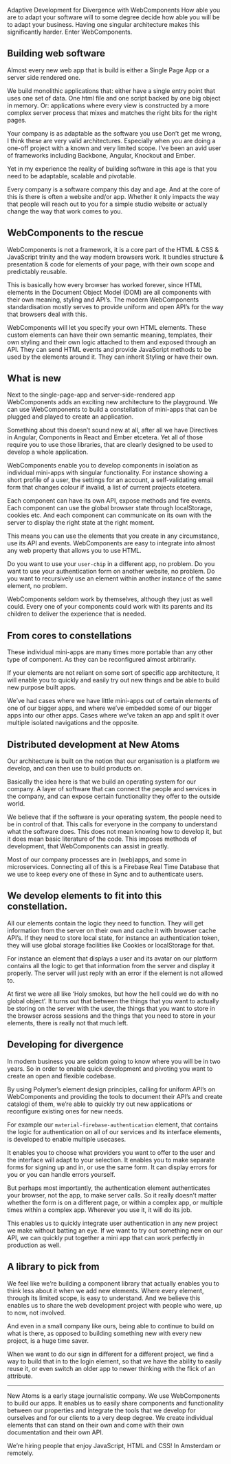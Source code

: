 Adaptive Development for Divergence with WebComponents
How able you are to adapt your software will to some degree decide how able you will be to adapt your business. Having one singular architecture makes this significantly harder. Enter WebComponents.

## Building web software

Almost every new web app that is build is either a Single Page App or a server side rendered one.

We build monolithic applications that: either have a single entry point that uses one set of data. One html file and one script backed by one big object in memory. Or: applications where every view is constructed by a more complex server process that mixes and matches the right bits for the right pages.

Your company is as adaptable as the software you use
Don’t get me wrong, I think these are very valid architectures. Especially when you are doing a one-off project with a known and very limited scope. I’ve been an avid user of frameworks including Backbone, Angular, Knockout and Ember.

Yet in my experience the reality of building software in this age is that you need to be adaptable, scalable and pivotable.

Every company is a software company this day and age. And at the core of this is there is often a website and/or app. Whether it only impacts the way that people will reach out to you for a simple studio website or actually change the way that work comes to you.

## WebComponents to the rescue

WebComponents is not a framework, it is a core part of the HTML & CSS & JavaScript trinity and the way modern browsers work. It bundles structure & presentation & code for elements of your page, with their own scope and predictably reusable.

This is basically how every browser has worked forever, since HTML elements in the Document Object Model (DOM) are all components with their own meaning, styling and API’s. The modern WebComponents standardisation mostly serves to provide uniform and open API’s for the way that browsers deal with this.

WebComponents will let you specify your own HTML elements. These custom elements can have their own semantic meaning, templates, their own styling and their own logic attached to them and exposed through an API. They can send HTML events and provide JavaScript methods to be used by the elements around it. They can inherit Styling or have their own.

## What is new

Next to the single-page-app and server-side-rendered app WebComponents adds an exciting new architecture to the playground. We can use WebComponents to build a constellation of mini-apps that can be plugged and played to create an application.

Something about this doesn’t sound new at all, after all we have Directives in Angular, Components in React and Ember etcetera. Yet all of those require you to use those libraries, that are clearly designed to be used to develop a whole application.

WebComponents enable you to develop components in isolation as individual mini-apps with singular functionality. For instance showing a short profile of a user, the settings for an account, a self-validating email form that changes colour if invalid, a list of current projects etcetera.

Each component can have its own API, expose methods and fire events. Each component can use the global browser state through localStorage, cookies etc. And each component can communicate on its own with the server to display the right state at the right moment.

This means you can use the elements that you create in any circumstance, use its API and events. WebComponents are easy to integrate into almost any web property that allows you to use HTML.

Do you want to use your `user-chip` in a different app, no problem. Do you want to use your authentication form on another website, no problem. Do you want to recursively use an element within another instance of the same element, no problem.

WebComponents seldom work by themselves, although they just as well could. Every one of your components could work with its parents and its children to deliver the experience that is needed.

## From cores to constellations

These individual mini-apps are many times more portable than any other type of component. As they can be reconfigured almost arbitrarily.

If your elements are not reliant on some sort of specific app architecture, it will enable you to quickly and easily try out new things and be able to build new purpose built apps.

We’ve had cases where we have little mini-apps out of certain elements of one of our bigger apps, and where we’ve embedded some of our bigger apps into our other apps. Cases where we’ve taken an app and split it over multiple isolated navigations and the opposite.

## Distributed development at New Atoms

Our architecture is built on the notion that our organisation is a platform we develop, and can then use to build products on.

Basically the idea here is that we build an operating system for our company. A layer of software that can connect the people and services in the company, and can expose certain functionality they offer to the outside world.

We believe that if the software is your operating system, the people need to be in control of that. This calls for everyone in the company to understand what the software does. This does not mean knowing how to develop it, but it does mean basic literature of the code. This imposes methods of development, that WebComponents can assist in greatly.

Most of our company processes are in (web)apps, and some in microservices. Connecting all of this is a Firebase Real Time Database that we use to keep every one of these in Sync and to authenticate users.

## We develop elements to fit into this constellation.

All our elements contain the logic they need to function. They will get information from the server on their own and cache it with browser cache API’s. If they need to store local state, for instance an authentication token, they will use global storage facilities like Cookies or localStorage for that.

For instance an element that displays a user and its avatar on our platform contains all the logic to get that information from the server and display it properly. The server will just reply with an error if the element is not allowed to.

At first we were all like ‘Holy smokes, but how the hell could we do with no global object’. It turns out that between the things that you want to actually be storing on the server with the user, the things that you want to store in the browser across sessions and the things that you need to store in your elements, there is really not that much left.

## Developing for divergence

In modern business you are seldom going to know where you will be in two years. So in order to enable quick development and pivoting you want to create an open and flexible codebase.

By using Polymer’s element design principles, calling for uniform API’s on WebComponents and providing the tools to document their API’s and create catalogi of them, we’re able to quickly try out new applications or reconfigure existing ones for new needs.

For example our `material-firebase-authentication` element, that contains the logic for authentication on all of our services and its interface elements, is developed to enable multiple usecases.

It enables you to choose what providers you want to offer to the user and the interface will adapt to your selection. It enables you to make separate forms for signing up and in, or use the same form. It can display errors for you or you can handle errors yourself.

But perhaps most importantly, the authentication element authenticates your browser, not the app, to make server calls. So it really doesn’t matter whether the form is on a different page, or within a complex app, or multiple times within a complex app. Wherever you use it, it will do its job.

This enables us to quickly integrate user authentication in any new project we make without batting an eye. If we want to try out something new on our API, we can quickly put together a mini app that can work perfectly in production as well.

## A library to pick from

We feel like we’re building a component library that actually enables you to think less about it when we add new elements. Where every element, through its limited scope, is easy to understand. And we believe this enables us to share the web development project with people who were, up to now, not involved.

And even in a small company like ours, being able to continue to build on what is there, as opposed to building something new with every new project, is a huge time saver.

When we want to do our sign in different for a different project, we find a way to build that in to the login element, so that we have the ability to easily reuse it, or even switch an older app to newer thinking with the flick of an attribute.

---

New Atoms is a early stage journalistic company. We use WebComponents to build our apps. It enables us to easily share components and functionality between our properties and integrate the tools that we develop for ourselves and for our clients to a very deep degree. We create individual elements that can stand on their own and come with their own documentation and their own API.

We’re hiring people that enjoy JavaScript, HTML and CSS! In Amsterdam or remotely.
